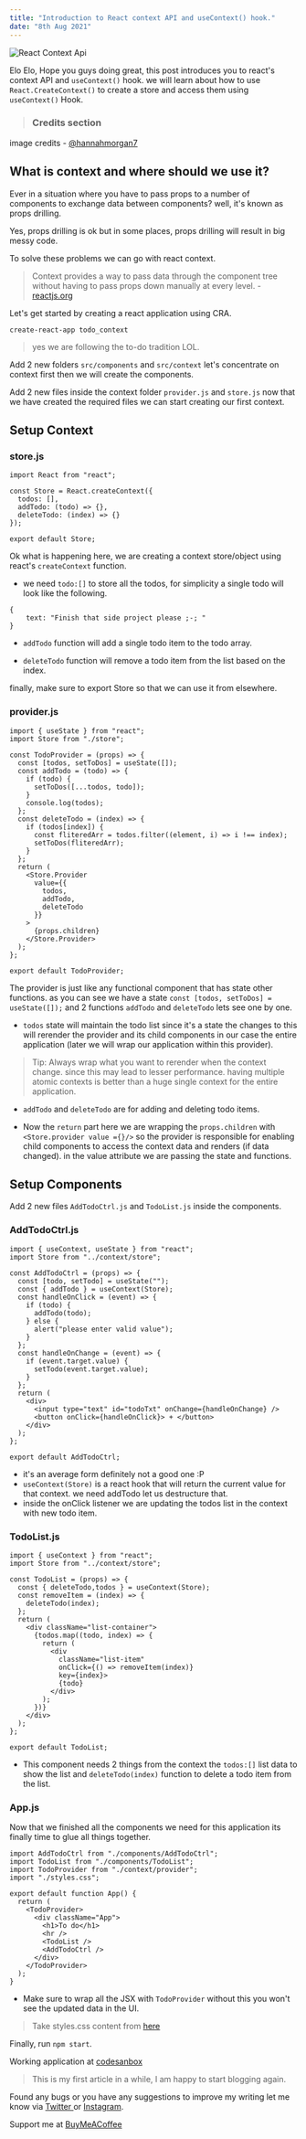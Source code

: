 ```yaml
---
title: "Introduction to React context API and useContext() hook."
date: "8th Aug 2021"
---
```


![React Context Api](./assets/images/react-context-rajakumar.jpg)

Elo Elo, Hope you guys doing great, this post introduces you to react's context API 
 and `useContext()` hook. we will learn about how to use `React.CreateContext()` to create a store and access them using `useContext()` Hook.

>### Credits section
image credits -  [@hannahmorgan7](https://unsplash.com/@hannahmorgan7) 

##  What is context and where should we use it?

Ever in a situation where you have to pass props to a number of components to exchange data between components? well, it's known as props drilling.

Yes, props drilling is ok but in some places, props drilling will result in big messy code.

To solve these problems we can go with react context.

> Context provides a way to pass data through the component tree without having to pass props down manually at every level. -  [reactjs.org](https://reactjs.org/docs/context.html) 


Let's get started by creating a react application using CRA.


```
create-react-app todo_context
``` 

> yes we are following the to-do tradition LOL.

Add 2 new folders `src/components` and `src/context` let's concentrate on context first then we will create the components.

Add 2 new files inside the context folder `provider.js` and `store.js` now that we have created the required files we can start creating our first context.

## Setup Context

### store.js

```
import React from "react";

const Store = React.createContext({
  todos: [],
  addTodo: (todo) => {},
  deleteTodo: (index) => {}
});

export default Store;
``` 
Ok what is happening here, we are creating a context store/object using react's `createContext` function.

- we need `todo:[]` to store all the todos, for simplicity a single todo will look like the following.

```
{
    text: "Finish that side project please ;-; "
}
```

- `addTodo` function will add a single todo item to the todo array. 

- `deleteTodo` function will remove a todo item from the list based on the index.

finally, make sure to export Store so that we can use it from elsewhere.

### provider.js

```
import { useState } from "react";
import Store from "./store";

const TodoProvider = (props) => {
  const [todos, setToDos] = useState([]);
  const addTodo = (todo) => {
    if (todo) {
      setToDos([...todos, todo]);
    }
    console.log(todos);
  };
  const deleteTodo = (index) => {
    if (todos[index]) {
      const fliteredArr = todos.filter((element, i) => i !== index);
      setToDos(fliteredArr);
    }
  };
  return (
    <Store.Provider
      value={{
        todos,
        addTodo,
        deleteTodo
      }}
    >
      {props.children}
    </Store.Provider>
  );
};

export default TodoProvider;
```

The provider is just like any functional component that has state other functions.
as you can see we have a state `const [todos, setToDos] = useState([]);` and 2 functions `addTodo` and `deleteTodo` lets see one by one.

- `todos` state will maintain the todo list since it's a state the changes to this will rerender the provider and its child components in our case the entire application (later we will wrap our application within this provider).

> Tip:  Always wrap what you want to rerender when the context change. since this may lead to lesser performance. having multiple atomic contexts is better than a huge single context for the entire application. 

- `addTodo` and `deleteTodo` are for adding and deleting todo items.

- Now the `return` part here we are wrapping the `props.children` with `<Store.provider value ={}/>` so the provider is responsible for enabling child components to access the context data and renders (if data changed). in the value attribute we are passing the state and functions.

## Setup Components

Add 2 new files `AddTodoCtrl.js` and `TodoList.js` inside the components.

### AddTodoCtrl.js

```
import { useContext, useState } from "react";
import Store from "../context/store";

const AddTodoCtrl = (props) => {
  const [todo, setTodo] = useState("");
  const { addTodo } = useContext(Store);
  const handleOnClick = (event) => {
    if (todo) {
      addTodo(todo);
    } else {
      alert("please enter valid value");
    }
  };
  const handleOnChange = (event) => {
    if (event.target.value) {
      setTodo(event.target.value);
    }
  };
  return (
    <div>
      <input type="text" id="todoTxt" onChange={handleOnChange} />
      <button onClick={handleOnClick}> + </button>
    </div>
  );
};

export default AddTodoCtrl;
```
- it's an average form definitely not a good one :P
- `useContext(Store)` is a react hook that will return the current value for that context. we need addTodo let us destructure that.
- inside the onClick listener we are updating the todos list in the context with new todo item.

### TodoList.js
```
import { useContext } from "react";
import Store from "../context/store";

const TodoList = (props) => {
  const { deleteTodo,todos } = useContext(Store);
  const removeItem = (index) => {
    deleteTodo(index);
  };
  return (
    <div className="list-container">
      {todos.map((todo, index) => {
        return (
          <div
            className="list-item"
            onClick={() => removeItem(index)}
            key={index}>
            {todo}
          </div>
        );
      })}
    </div>
  );
};

export default TodoList;
```

- This component needs 2 things from the context the `todos:[]` list data to show the list and `deleteTodo(index)` function to delete a todo item from the list.

### App.js

Now that we finished all the components we need for this application its finally time to glue all things together.

```
import AddTodoCtrl from "./components/AddTodoCtrl";
import TodoList from "./components/TodoList";
import TodoProvider from "./context/provider";
import "./styles.css";

export default function App() {
  return (
    <TodoProvider>
      <div className="App">
        <h1>To do</h1>
        <hr />
        <TodoList />
        <AddTodoCtrl />
      </div>
    </TodoProvider>
  );
}
```
- Make sure to wrap all the JSX with `TodoProvider` without this you won't see the updated data in the UI.

>Take styles.css content from  [here](https://codesandbox.io/s/todocontextapi-w4mj7?file=/src/styles.css) 

Finally, run `npm start`.

Working application at  [codesanbox](https://codesandbox.io/s/todocontextapi-w4mj7) 


> This is my first article in a while, I am happy to start blogging again.

Found any bugs or you have any suggestions to improve my writing let me know via  [Twitter ](https://twitter.com/rajakumar_dev) or  [Instagram](https://www.instagram.com/rajakumar.me/).

Support me at  [BuyMeACoffee](buymeacoffee.com/rajakumar) 

